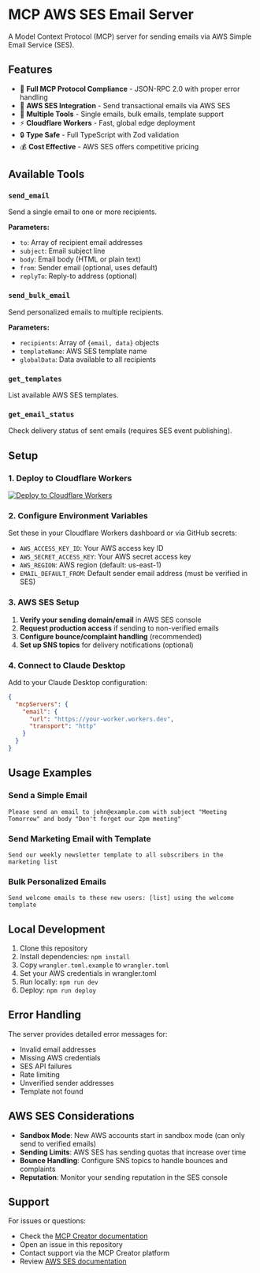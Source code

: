 # MCP AWS SES Email Server

A Model Context Protocol (MCP) server for sending emails via AWS Simple Email Service (SES).

## Features

- 🚀 **Full MCP Protocol Compliance** - JSON-RPC 2.0 with proper error handling
- 📧 **AWS SES Integration** - Send transactional emails via AWS SES
- 🔧 **Multiple Tools** - Single emails, bulk emails, template support
- ⚡ **Cloudflare Workers** - Fast, global edge deployment
- 🔒 **Type Safe** - Full TypeScript with Zod validation
- 💰 **Cost Effective** - AWS SES offers competitive pricing

## Available Tools

### `send_email`
Send a single email to one or more recipients.

**Parameters:**
- `to`: Array of recipient email addresses
- `subject`: Email subject line
- `body`: Email body (HTML or plain text)
- `from`: Sender email (optional, uses default)
- `replyTo`: Reply-to address (optional)

### `send_bulk_email`
Send personalized emails to multiple recipients.

**Parameters:**
- `recipients`: Array of `{email, data}` objects
- `templateName`: AWS SES template name
- `globalData`: Data available to all recipients

### `get_templates`
List available AWS SES templates.

### `get_email_status`
Check delivery status of sent emails (requires SES event publishing).

## Setup

### 1. Deploy to Cloudflare Workers

[![Deploy to Cloudflare Workers](https://deploy.workers.cloudflare.com/button)](https://deploy.workers.cloudflare.com/?url=https://github.com/GITHUB_USERNAME/mcp-email-aws-ses-template)

### 2. Configure Environment Variables

Set these in your Cloudflare Workers dashboard or via GitHub secrets:

- `AWS_ACCESS_KEY_ID`: Your AWS access key ID
- `AWS_SECRET_ACCESS_KEY`: Your AWS secret access key
- `AWS_REGION`: AWS region (default: us-east-1)
- `EMAIL_DEFAULT_FROM`: Default sender email address (must be verified in SES)

### 3. AWS SES Setup

1. **Verify your sending domain/email** in AWS SES console
2. **Request production access** if sending to non-verified emails
3. **Configure bounce/complaint handling** (recommended)
4. **Set up SNS topics** for delivery notifications (optional)

### 4. Connect to Claude Desktop

Add to your Claude Desktop configuration:

```json
{
  "mcpServers": {
    "email": {
      "url": "https://your-worker.workers.dev",
      "transport": "http"
    }
  }
}
```

## Usage Examples

### Send a Simple Email
```
Please send an email to john@example.com with subject "Meeting Tomorrow" and body "Don't forget our 2pm meeting"
```

### Send Marketing Email with Template
```
Send our weekly newsletter template to all subscribers in the marketing list
```

### Bulk Personalized Emails
```
Send welcome emails to these new users: [list] using the welcome template
```

## Local Development

1. Clone this repository
2. Install dependencies: `npm install`
3. Copy `wrangler.toml.example` to `wrangler.toml`
4. Set your AWS credentials in wrangler.toml
5. Run locally: `npm run dev`
6. Deploy: `npm run deploy`

## Error Handling

The server provides detailed error messages for:
- Invalid email addresses
- Missing AWS credentials
- SES API failures
- Rate limiting
- Unverified sender addresses
- Template not found

## AWS SES Considerations

- **Sandbox Mode**: New AWS accounts start in sandbox mode (can only send to verified emails)
- **Sending Limits**: AWS SES has sending quotas that increase over time
- **Bounce Handling**: Configure SNS topics to handle bounces and complaints
- **Reputation**: Monitor your sending reputation in the SES console

## Support

For issues or questions:
- Check the [MCP Creator documentation](https://mcp-creator.com/docs)
- Open an issue in this repository
- Contact support via the MCP Creator platform
- Review [AWS SES documentation](https://docs.aws.amazon.com/ses/)
